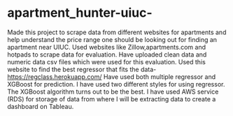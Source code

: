 # apartment_hunter-uiuc-
Made this project to scrape data from different websites for apartments and help understand the price range one should be looking out for finding an apartment near UIUC.
Used websites like Zillow,apartments.com and hotpads to scrape data for evaluation.
Have uploaded clean data and numeric data csv files which were used for this evaluation. 
Used this website to find the best regressor that fits the data-https://regclass.herokuapp.com/
Have used both multiple regressor and XGBoost for prediction.
I have used two different styles for using regressor.
The XGBoost algorithm turns out to be the best.
I have used AWS service (RDS) for storage of data from where I will be extracting data to create a dashboard on Tableau.

